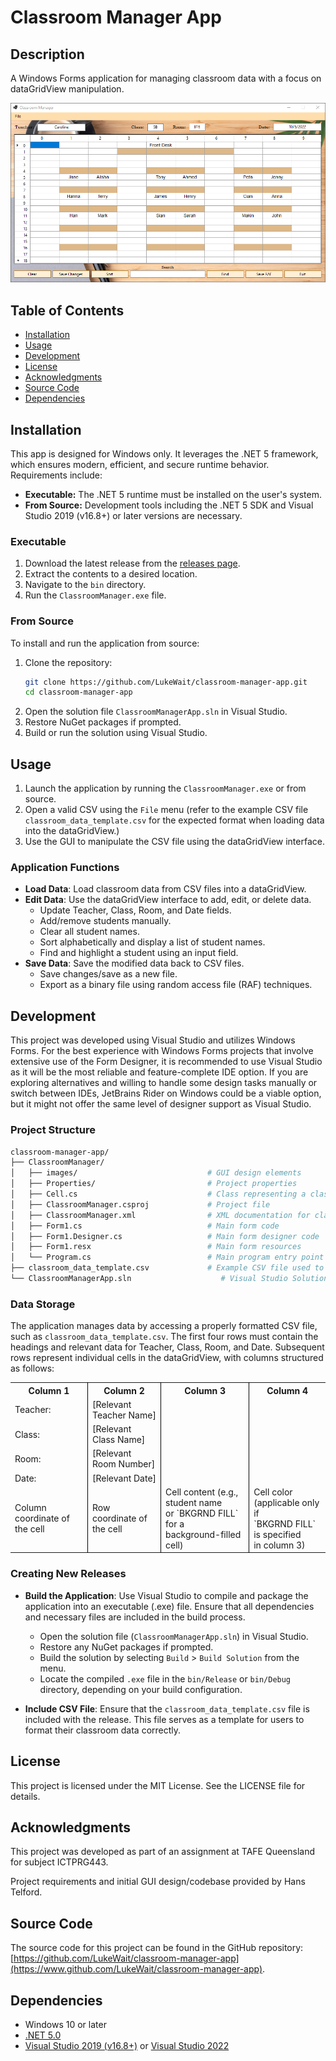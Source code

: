 # Classroom Manager App
## Description
A Windows Forms application for managing classroom data with a focus on dataGridView manipulation.

<p align="center">
  <img src="https://github.com/LukeWait/classroom-manager-app/raw/main/ClassroomManager/images/classroom-manager-app-screenshot.png" alt="App Screenshot" width="600">
</p>

## Table of Contents
- [Installation](#installation)
- [Usage](#usage)
- [Development](#development)
- [License](#license)
- [Acknowledgments](#acknowledgments)
- [Source Code](#source-code)
- [Dependencies](#dependencies)

## Installation
This app is designed for Windows only. It leverages the .NET 5 framework, which ensures modern, efficient, and secure runtime behavior. Requirements include:
- **Executable:** The .NET 5 runtime must be installed on the user's system.
- **From Source:** Development tools including the .NET 5 SDK and Visual Studio 2019 (v16.8+) or later versions are necessary.

### Executable
1. Download the latest release from the [releases page](https://github.com/LukeWait/classroom-manager-app/releases).
2. Extract the contents to a desired location.
3. Navigate to the `bin` directory.
4. Run the `ClassroomManager.exe` file.

### From Source
To install and run the application from source:
1. Clone the repository:
    ```sh
    git clone https://github.com/LukeWait/classroom-manager-app.git
    cd classroom-manager-app
    ```
2. Open the solution file `ClassroomManagerApp.sln` in Visual Studio.
3. Restore NuGet packages if prompted.
4. Build or run the solution using Visual Studio.

## Usage
1. Launch the application by running the `ClassroomManager.exe` or from source.
2. Open a valid CSV using the `File` menu (refer to the example CSV file `classroom_data_template.csv` for the expected format when loading data into the dataGridView.)
3. Use the GUI to manipulate the CSV file using the dataGridView interface.

### Application Functions
- **Load Data**: Load classroom data from CSV files into a dataGridView.
- **Edit Data**: Use the dataGridView interface to add, edit, or delete data.
  - Update Teacher, Class, Room, and Date fields.
  - Add/remove students manually.
  - Clear all student names.
  - Sort alphabetically and display a list of student names.
  - Find and highlight a student using an input field.
- **Save Data**: Save the modified data back to CSV files.
  - Save changes/save as a new file.
  - Export as a binary file using random access file (RAF) techniques.

## Development
This project was developed using Visual Studio and utilizes Windows Forms. For the best experience with Windows Forms projects that involve extensive use of the Form Designer, it is recommended to use Visual Studio as it will be the most reliable and feature-complete IDE option.
If you are exploring alternatives and willing to handle some design tasks manually or switch between IDEs, JetBrains Rider on Windows could be a viable option, but it might not offer the same level of designer support as Visual Studio.

### Project Structure
```sh
classroom-manager-app/
├── ClassroomManager/
│   ├── images/                             # GUI design elements
│   ├── Properties/                         # Project properties
│   ├── Cell.cs                             # Class representing a classroom/dataGridView cell 
│   ├── ClassroomManager.csproj             # Project file
│   ├── ClassroomManager.xml                # XML documentation for classes and methods
│   ├── Form1.cs                            # Main form code
│   ├── Form1.Designer.cs                   # Main form designer code
│   ├── Form1.resx                          # Main form resources
│   └── Program.cs                          # Main program entry point
├── classroom_data_template.csv             # Example CSV file used to load into dataGridView
└── ClassroomManagerApp.sln                    # Visual Studio Solution file
```

### Data Storage
The application manages data by accessing a properly formatted CSV file, such as `classroom_data_template.csv`. The first four rows must contain the headings and relevant data for Teacher, Class, Room, and Date. Subsequent rows represent individual cells in the dataGridView, with columns structured as follows:


<table>
  <tr>
    <th style="border-right:1px solid black">Column 1</th>
    <th style="border-right:1px solid black">Column 2</th>
    <th style="border-right:1px solid black">Column 3</th>
    <th>Column 4</th>
  </tr>
  <tr>
    <td style="border-right:1px solid black">Teacher:</td>
    <td style="border-right:1px solid black">[Relevant Teacher Name]</td>
    <td style="border-right:1px solid black"></td>
    <td></td>
  </tr>
  <tr>
    <td style="border-right:1px solid black">Class:</td>
    <td style="border-right:1px solid black">[Relevant Class Name]</td>
    <td style="border-right:1px solid black"></td>
    <td></td>
  </tr>
  <tr>
    <td style="border-right:1px solid black">Room:</td>
    <td style="border-right:1px solid black">[Relevant Room Number]</td>
    <td style="border-right:1px solid black"></td>
    <td></td>
  </tr>
  <tr>
    <td style="border-right:1px solid black">Date:</td>
    <td style="border-right:1px solid black">[Relevant Date]</td>
    <td style="border-right:1px solid black"></td>
    <td></td>
  </tr>
  <tr>
    <td style="border-right:1px solid black">Column coordinate of the cell</td>
    <td style="border-right:1px solid black">Row coordinate of the cell</td>
    <td style="border-right:1px solid black">Cell content (e.g., student name<br> or `BKGRND FILL` for a<br> background-filled cell)</td>
    <td>Cell color (applicable only if<br> `BKGRND FILL` is specified<br> in column 3)</td>
  </tr>
</table>

### Creating New Releases
- **Build the Application**: Use Visual Studio to compile and package the application into an executable (.exe) file. Ensure that all dependencies and necessary files are included in the build process.
  - Open the solution file (`ClassroomManagerApp.sln`) in Visual Studio.
  - Restore any NuGet packages if prompted.
  - Build the solution by selecting `Build` > `Build Solution` from the menu.
  - Locate the compiled `.exe` file in the `bin/Release` or `bin/Debug` directory, depending on your build configuration.

- **Include CSV File**: Ensure that the `classroom_data_template.csv` file is included with the release. This file serves as a template for users to format their classroom data correctly.


## License
This project is licensed under the MIT License. See the LICENSE file for details.

## Acknowledgments
This project was developed as part of an assignment at TAFE Queensland for subject ICTPRG443.

Project requirements and initial GUI design/codebase provided by Hans Telford.

## Source Code
The source code for this project can be found in the GitHub repository: [https://github.com/LukeWait/classroom-manager-app](https://www.github.com/LukeWait/classroom-manager-app).

## Dependencies
- Windows 10 or later
- [.NET 5.0](https://dotnet.microsoft.com/download/dotnet/5.0)
- [Visual Studio 2019 (v16.8+)](https://visualstudio.microsoft.com/vs/) or [Visual Studio 2022](https://visualstudio.microsoft.com/vs/)
